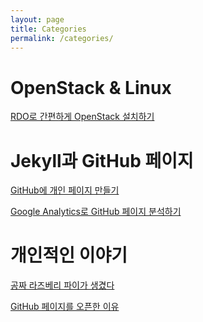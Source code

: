 ```yaml
---
layout: page
title: Categories
permalink: /categories/
---
```


OpenStack & Linux
========================
[RDO로 간편하게 OpenStack 설치하기](https://kycfeel.github.io/2017/03/01/RDO로-간편하게-OpenStack-설치하기.html)

Jekyll과 GitHub 페이지
========================
[GitHub에 개인 페이지 만들기](https://kycfeel.github.io/2017/03/01/GitHub에-개인-페이지-만들기.html)

[Google Analytics로 GitHub 페이지 분석하기](https://kycfeel.github.io/2017/03/03/Google-Analytics로-GitHub-페이지-분석하기.html)

개인적인 이야기
========================
[공짜 라즈베리 파이가 생겼다](https://kycfeel.github.io/2017/02/28/공짜-라즈베리-파이가-생겼다.html)

[GitHub 페이지를 오픈한 이유](https://kycfeel.github.io/2017/02/28/Github-페이지를-오픈한-이유.html)
